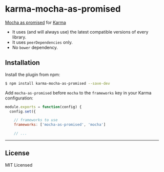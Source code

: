 karma-mocha-as-promised
======================

[Mocha as promised](https://github.com/domenic/mocha-as-promised) for [Karma](http://karma-runner.github.io)

* It uses (and will always use) the latest compatible versions of every library.
* It uses `peerDependencies` only.
* No `bower` dependency.

Installation
------------

Install the plugin from npm:

```sh
$ npm install karma-mocha-as-promised --save-dev
```

Add `mocha-as-promised` before `mocha` to the `frameworks` key in your Karma configuration:

```js
module.exports = function(config) {
  config.set({

    // frameworks to use
    frameworks: ['mocha-as-promised', 'mocha']

    // ...
```

---

License
-------

MIT Licensed

